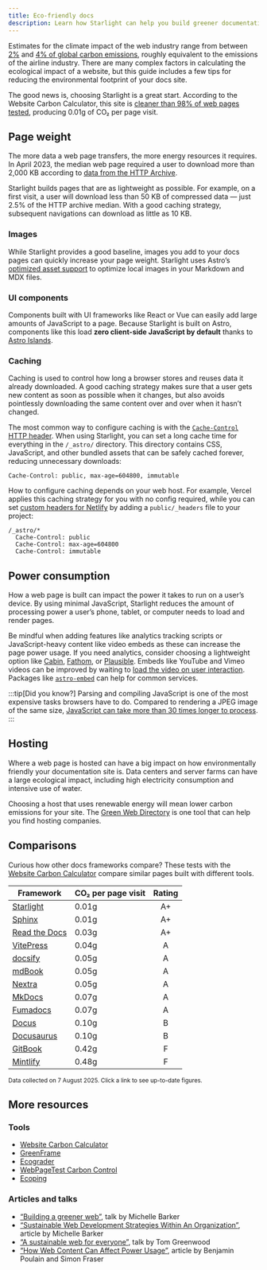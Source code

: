 ```yaml
---
title: Eco-friendly docs
description: Learn how Starlight can help you build greener documentation sites and reduce your carbon footprint.
---
```


Estimates for the climate impact of the web industry range from between [2%][sf] and [4% of global carbon emissions][bbc], roughly equivalent to the emissions of the airline industry.
There are many complex factors in calculating the ecological impact of a website, but this guide includes a few tips for reducing the environmental footprint of your docs site.

The good news is, choosing Starlight is a great start.
According to the Website Carbon Calculator, this site is [cleaner than 98% of web pages tested][sl-carbon], producing 0.01g of CO₂ per page visit.

## Page weight

The more data a web page transfers, the more energy resources it requires.
In April 2023, the median web page required a user to download more than 2,000 KB according to [data from the HTTP Archive][http].

Starlight builds pages that are as lightweight as possible.
For example, on a first visit, a user will download less than 50 KB of compressed data — just 2.5% of the HTTP archive median.
With a good caching strategy, subsequent navigations can download as little as 10 KB.

### Images

While Starlight provides a good baseline, images you add to your docs pages can quickly increase your page weight.
Starlight uses Astro’s [optimized asset support][assets] to optimize local images in your Markdown and MDX files.

### UI components

Components built with UI frameworks like React or Vue can easily add large amounts of JavaScript to a page.
Because Starlight is built on Astro, components like this load **zero client-side JavaScript by default** thanks to [Astro Islands][islands].

### Caching

Caching is used to control how long a browser stores and reuses data it already downloaded.
A good caching strategy makes sure that a user gets new content as soon as possible when it changes, but also avoids pointlessly downloading the same content over and over when it hasn’t changed.

The most common way to configure caching is with the [`Cache-Control` HTTP header][cache].
When using Starlight, you can set a long cache time for everything in the `/_astro/` directory.
This directory contains CSS, JavaScript, and other bundled assets that can be safely cached forever, reducing unnecessary downloads:

```
Cache-Control: public, max-age=604800, immutable
```

How to configure caching depends on your web host. For example, Vercel applies this caching strategy for you with no config required, while you can set [custom headers for Netlify][ntl-headers] by adding a `public/_headers` file to your project:

```
/_astro/*
  Cache-Control: public
  Cache-Control: max-age=604800
  Cache-Control: immutable
```

[cache]: https://csswizardry.com/2019/03/cache-control-for-civilians/
[ntl-headers]: https://docs.netlify.com/routing/headers/

## Power consumption

How a web page is built can impact the power it takes to run on a user’s device.
By using minimal JavaScript, Starlight reduces the amount of processing power a user’s phone, tablet, or computer needs to load and render pages.

Be mindful when adding features like analytics tracking scripts or JavaScript-heavy content like video embeds as these can increase the page power usage.
If you need analytics, consider choosing a lightweight option like [Cabin][cabin], [Fathom][fathom], or [Plausible][plausible].
Embeds like YouTube and Vimeo videos can be improved by waiting to [load the video on user interaction][lazy-video].
Packages like [`astro-embed`][embed] can help for common services.

:::tip[Did you know?]
Parsing and compiling JavaScript is one of the most expensive tasks browsers have to do.
Compared to rendering a JPEG image of the same size, [JavaScript can take more than 30 times longer to process][cost-of-js].
:::

[cabin]: https://withcabin.com/
[fathom]: https://usefathom.com/
[plausible]: https://plausible.io/
[lazy-video]: https://web.dev/iframe-lazy-loading/
[embed]: https://www.npmjs.com/package/astro-embed
[cost-of-js]: https://medium.com/dev-channel/the-cost-of-javascript-84009f51e99e

## Hosting

Where a web page is hosted can have a big impact on how environmentally friendly your documentation site is.
Data centers and server farms can have a large ecological impact, including high electricity consumption and intensive use of water.

Choosing a host that uses renewable energy will mean lower carbon emissions for your site. The [Green Web Directory][gwb] is one tool that can help you find hosting companies.

[gwb]: https://www.thegreenwebfoundation.org/directory/

## Comparisons

Curious how other docs frameworks compare?
These tests with the [Website Carbon Calculator][wcc] compare similar pages built with different tools.

| Framework                   | CO₂ per page visit | Rating |
| --------------------------- | ------------------ | :----: |
| [Starlight][sl-carbon]      | 0.01g              |   A+   |
| [Sphinx][sx-carbon]         | 0.01g              |   A+   |
| [Read the Docs][rtd-carbon] | 0.03g              |   A+   |
| [VitePress][vp-carbon]      | 0.04g              |   A    |
| [docsify][dy-carbon]        | 0.05g              |   A    |
| [mdBook][md-carbon]         | 0.05g              |   A    |
| [Nextra][nx-carbon]         | 0.05g              |   A    |
| [MkDocs][mk-carbon]         | 0.07g              |   A    |
| [Fumadocs][fs-carbon]       | 0.07g              |   A    |
| [Docus][dc-carbon]          | 0.10g              |   B    |
| [Docusaurus][ds-carbon]     | 0.10g              |   B    |
| [GitBook][gb-carbon]        | 0.42g              |   F    |
| [Mintlify][mt-carbon]       | 0.48g              |   F    |

<small>Data collected on 7 August 2025. Click a link to see up-to-date figures.</small>

[sl-carbon]: https://www.websitecarbon.com/website/starlight-astro-build-getting-started/
[vp-carbon]: https://www.websitecarbon.com/website/vitepress-dev-guide-what-is-vitepress/
[dc-carbon]: https://www.websitecarbon.com/website/docus-dev-en-getting-started-project-structure/
[sx-carbon]: https://www.websitecarbon.com/website/sphinx-doc-org-en-master-usage-quickstart-html/
[mk-carbon]: https://www.websitecarbon.com/website/mkdocs-org-getting-started/
[md-carbon]: https://www.websitecarbon.com/website/rust-lang-github-io-mdbook/
[nx-carbon]: https://www.websitecarbon.com/website/nextra-site-docs-docs-theme-start/
[fs-carbon]: https://www.websitecarbon.com/website/fumadocs-dev-docs-ui/
[dy-carbon]: https://www.websitecarbon.com/website/docsify-js-org/
[ds-carbon]: https://www.websitecarbon.com/website/docusaurus-io-docs/
[rtd-carbon]: https://www.websitecarbon.com/website/docs-readthedocs-io-en-stable-index-html/
[gb-carbon]: https://www.websitecarbon.com/website/gitbook-com-docs/
[mt-carbon]: https://www.websitecarbon.com/website/mintlify-com-docs-quickstart/

## More resources

### Tools

- [Website Carbon Calculator][wcc]
- [GreenFrame](https://greenframe.io/)
- [Ecograder](https://ecograder.com/)
- [WebPageTest Carbon Control](https://www.webpagetest.org/carbon-control/)
- [Ecoping](https://ecoping.earth/)

### Articles and talks

- [“Building a greener web”](https://youtu.be/EfPoOt7T5lg), talk by Michelle Barker
- [“Sustainable Web Development Strategies Within An Organization”](https://www.smashingmagazine.com/2022/10/sustainable-web-development-strategies-organization/), article by Michelle Barker
- [“A sustainable web for everyone”](https://2021.stateofthebrowser.com/speakers/tom-greenwood/), talk by Tom Greenwood
- [“How Web Content Can Affect Power Usage”](https://webkit.org/blog/8970/how-web-content-can-affect-power-usage/), article by Benjamin Poulain and Simon Fraser

[sf]: https://www.sciencefocus.com/science/what-is-the-carbon-footprint-of-the-internet/
[bbc]: https://www.bbc.com/future/article/20200305-why-your-internet-habits-are-not-as-clean-as-you-think
[http]: https://httparchive.org/reports/state-of-the-web
[assets]: https://docs.astro.build/en/guides/images/
[islands]: https://docs.astro.build/en/concepts/islands/
[wcc]: https://www.websitecarbon.com/
